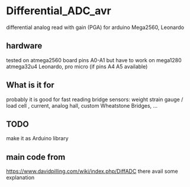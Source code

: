 # Differential_ADC_avr
differential analog read with gain (PGA) for arduino Mega2560, Leonardo

## hardware
tested on atmega2560 board pins A0-A1 
but have to work on
mega1280
atmega32u4 Leonardo, pro micro (if pins A4 A5 available)

## What is it for
probably it is good for fast reading bridge sensors: weight strain gauge / load cell , current, analog hall, custom Wheatstone Bridges, ...

## TODO
make it as Arduino library

## main code from
<https://www.davidpilling.com/wiki/index.php/DiffADC>
there avail some explanation 
